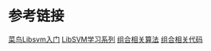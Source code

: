 # 参考链接

[菜鸟Libsvm入门](http://adoni.github.io/libsvm-introduce/)
[LibSVM学习系列](http://blog.csdn.net/flydreamgg/article/details/4466023)
[组合相关算法](http://blog.csdn.net/w57w57w57/article/details/6657547)
[组合相关代码](https://github.com/hy0kl/algorithm/blob/master/other/combination.c)
